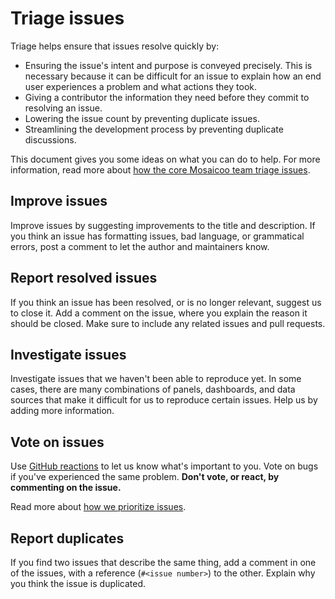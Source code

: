 # Triage issues

Triage helps ensure that issues resolve quickly by:

- Ensuring the issue's intent and purpose is conveyed precisely. This is necessary because it can be difficult for an issue to explain how an end user experiences a problem and what actions they took.
- Giving a contributor the information they need before they commit to resolving an issue.
- Lowering the issue count by preventing duplicate issues.
- Streamlining the development process by preventing duplicate discussions.

This document gives you some ideas on what you can do to help. For more information, read more about [how the core Mosaicoo team triage issues](/ISSUE_TRIAGE.md).

## Improve issues

Improve issues by suggesting improvements to the title and description. If you think an issue has formatting issues, bad language, or grammatical errors, post a comment to let the author and maintainers know.

## Report resolved issues

If you think an issue has been resolved, or is no longer relevant, suggest us to close it. Add a comment on the issue, where you explain the reason it should be closed. Make sure to include any related issues and pull requests.

## Investigate issues

Investigate issues that we haven't been able to reproduce yet. In some cases, there are many combinations of panels, dashboards, and data sources that make it difficult for us to reproduce certain issues. Help us by adding more information.

## Vote on issues

Use [GitHub reactions](https://help.github.com/en/articles/about-conversations-on-github#reacting-to-ideas-in-comments) to let us know what's important to you. Vote on bugs if you've experienced the same problem. **Don't vote, or react, by commenting on the issue.**

Read more about [how we prioritize issues](/ISSUE_TRIAGE.md#4-prioritization-of-issues).

## Report duplicates

If you find two issues that describe the same thing, add a comment in one of the issues, with a reference (`#<issue number>`) to the other. Explain why you think the issue is duplicated.
